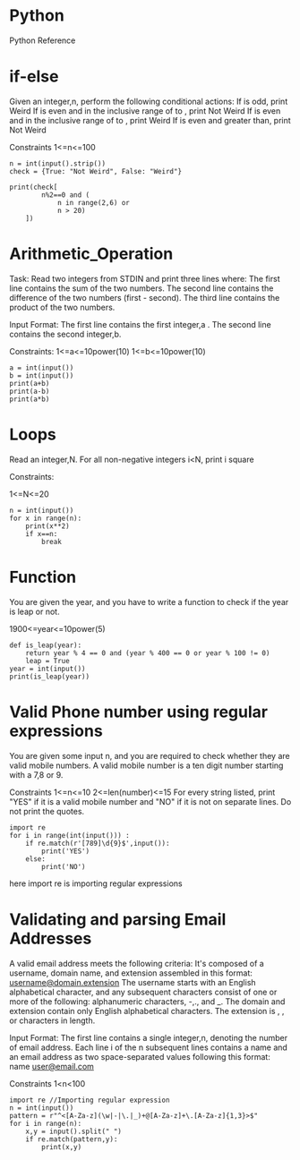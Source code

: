 # Python
Python Reference 

# if-else
Given an integer,n, perform the following conditional actions:
If  is odd, print Weird
If  is even and in the inclusive range of  to , print Not Weird
If  is even and in the inclusive range of  to , print Weird
If  is even and greater than, print Not Weird

Constraints 
1<=n<=100

```
n = int(input().strip())
check = {True: "Not Weird", False: "Weird"}

print(check[
        n%2==0 and (
            n in range(2,6) or 
            n > 20)
    ])
```    

# Arithmetic_Operation
Task:
Read two integers from STDIN and print three lines where:
The first line contains the sum of the two numbers.
The second line contains the difference of the two numbers (first - second).
The third line contains the product of the two numbers.

Input Format:
The first line contains the first integer,a . The second line contains the second integer,b.

Constraints:
1<=a<=10power(10)
1<=b<=10power(10)

```
a = int(input())
b = int(input())
print(a+b)
print(a-b)
print(a*b)
```

# Loops

Read an integer,N. For all non-negative integers i<N, print i square

Constraints:

1<=N<=20

```
n = int(input())
for x in range(n):
    print(x**2)
    if x==n:
        break
```
# Function

You are given the year, and you have to write a function to check if the year is leap or not.

1900<=year<=10power(5)

```
def is_leap(year):
    return year % 4 == 0 and (year % 400 == 0 or year % 100 != 0)
    leap = True
year = int(input())
print(is_leap(year))
```

# Valid Phone number using regular expressions

You are given some input n, and you are required to check whether they are valid mobile numbers.
A valid mobile number is a ten digit number starting with a 7,8 or 9.

Constraints
1<=n<=10
2<=len(number)<=15
For every string listed, print "YES" if it is a valid mobile number and "NO" if it is not on separate lines. Do not print the quotes.
```
import re 
for i in range(int(input())) : 
    if re.match(r'[789]\d{9}$',input()): 
        print('YES') 
    else: 
        print('NO')
```
        
here import re is importing regular expressions

# Validating and parsing Email Addresses

A valid email address meets the following criteria:
It's composed of a username, domain name, and extension assembled in this format: username@domain.extension
The username starts with an English alphabetical character, and any subsequent characters consist of one or more of the following: alphanumeric characters, -,., and _.
The domain and extension contain only English alphabetical characters.
The extension is , , or  characters in length.

Input Format:
The first line contains a single integer,n, denoting the number of email address. 
Each line i of the n subsequent lines contains a name and an email address as two space-separated values following this format:
name <user@email.com>

Constraints
1<n<100

```
import re //Importing regular expression
n = int(input())
pattern = r"^<[A-Za-z](\w|-|\.|_)+@[A-Za-z]+\.[A-Za-z]{1,3}>$"
for i in range(n):
    x,y = input().split(" ")
    if re.match(pattern,y):
        print(x,y)
```



